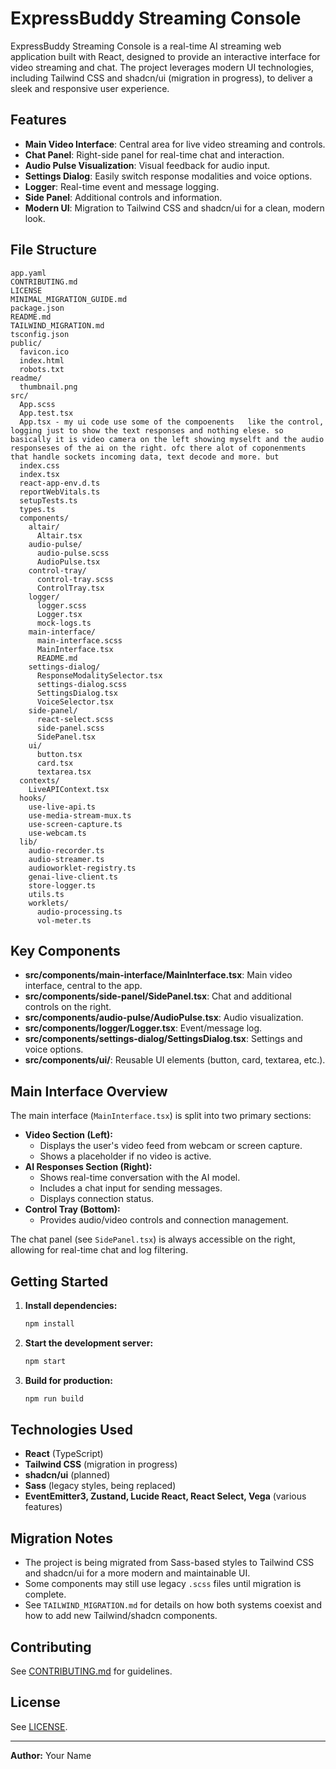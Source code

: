 
# ExpressBuddy Streaming Console

ExpressBuddy Streaming Console is a real-time AI streaming web application built with React, designed to provide an interactive interface for video streaming and chat. The project leverages modern UI technologies, including Tailwind CSS and shadcn/ui (migration in progress), to deliver a sleek and responsive user experience.

## Features

- **Main Video Interface**: Central area for live video streaming and controls.
- **Chat Panel**: Right-side panel for real-time chat and interaction.
- **Audio Pulse Visualization**: Visual feedback for audio input.
- **Settings Dialog**: Easily switch response modalities and voice options.
- **Logger**: Real-time event and message logging.
- **Side Panel**: Additional controls and information.
- **Modern UI**: Migration to Tailwind CSS and shadcn/ui for a clean, modern look.

## File Structure

```
app.yaml
CONTRIBUTING.md
LICENSE
MINIMAL_MIGRATION_GUIDE.md
package.json
README.md
TAILWIND_MIGRATION.md
tsconfig.json
public/
  favicon.ico
  index.html
  robots.txt
readme/
  thumbnail.png
src/
  App.scss
  App.test.tsx
  App.tsx - my ui code use some of the compoenents   like the control, logging just to show the text responses and nothing elese. so basically it is video camera on the left showing myselft and the audio responseses of the ai on the right. ofc there alot of coponenments that handle sockets incoming data, text decode and more. but 
  index.css
  index.tsx
  react-app-env.d.ts
  reportWebVitals.ts
  setupTests.ts
  types.ts
  components/
    altair/
      Altair.tsx
    audio-pulse/
      audio-pulse.scss
      AudioPulse.tsx
    control-tray/
      control-tray.scss
      ControlTray.tsx
    logger/
      logger.scss
      Logger.tsx
      mock-logs.ts
    main-interface/
      main-interface.scss
      MainInterface.tsx
      README.md
    settings-dialog/
      ResponseModalitySelector.tsx
      settings-dialog.scss
      SettingsDialog.tsx
      VoiceSelector.tsx
    side-panel/
      react-select.scss
      side-panel.scss
      SidePanel.tsx
    ui/
      button.tsx
      card.tsx
      textarea.tsx
  contexts/
    LiveAPIContext.tsx
  hooks/
    use-live-api.ts
    use-media-stream-mux.ts
    use-screen-capture.ts
    use-webcam.ts
  lib/
    audio-recorder.ts
    audio-streamer.ts
    audioworklet-registry.ts
    genai-live-client.ts
    store-logger.ts
    utils.ts
    worklets/
      audio-processing.ts
      vol-meter.ts
```

## Key Components

- **src/components/main-interface/MainInterface.tsx**: Main video interface, central to the app.
- **src/components/side-panel/SidePanel.tsx**: Chat and additional controls on the right.
- **src/components/audio-pulse/AudioPulse.tsx**: Audio visualization.
- **src/components/logger/Logger.tsx**: Event/message log.
- **src/components/settings-dialog/SettingsDialog.tsx**: Settings and voice options.
- **src/components/ui/**: Reusable UI elements (button, card, textarea, etc.).

## Main Interface Overview

The main interface (`MainInterface.tsx`) is split into two primary sections:

- **Video Section (Left):**
  - Displays the user's video feed from webcam or screen capture.
  - Shows a placeholder if no video is active.
- **AI Responses Section (Right):**
  - Shows real-time conversation with the AI model.
  - Includes a chat input for sending messages.
  - Displays connection status.
- **Control Tray (Bottom):**
  - Provides audio/video controls and connection management.

The chat panel (see `SidePanel.tsx`) is always accessible on the right, allowing for real-time chat and log filtering.

## Getting Started

1. **Install dependencies:**
   ```sh
   npm install
   ```
2. **Start the development server:**
   ```sh
   npm start
   ```
3. **Build for production:**
   ```sh
   npm run build
   ```

## Technologies Used

- **React** (TypeScript)
- **Tailwind CSS** (migration in progress)
- **shadcn/ui** (planned)
- **Sass** (legacy styles, being replaced)
- **EventEmitter3, Zustand, Lucide React, React Select, Vega** (various features)

## Migration Notes

- The project is being migrated from Sass-based styles to Tailwind CSS and shadcn/ui for a more modern and maintainable UI.
- Some components may still use legacy `.scss` files until migration is complete.
- See `TAILWIND_MIGRATION.md` for details on how both systems coexist and how to add new Tailwind/shadcn components.

## Contributing

See [CONTRIBUTING.md](CONTRIBUTING.md) for guidelines.

## License

See [LICENSE](LICENSE).

---

**Author:** Your Name
